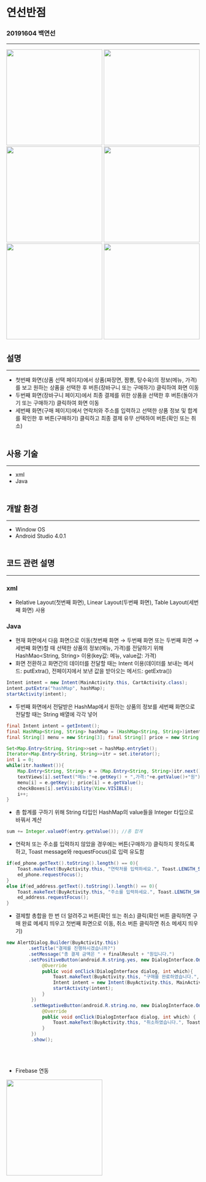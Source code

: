 # 연선반점
### 20191604 백연선
---
<div>
  <img src="https://user-images.githubusercontent.com/55418359/96143554-29e20780-0f3e-11eb-8401-b74c8b62f8b0.PNG" width="250">
  <img src="https://user-images.githubusercontent.com/55418359/96143551-28b0da80-0f3e-11eb-832f-8b73ee7411a6.PNG" width="250">
  <img src="https://user-images.githubusercontent.com/55418359/96143549-28b0da80-0f3e-11eb-8440-63342c1cdea7.PNG" width="250">
  <img src="https://user-images.githubusercontent.com/55418359/96143552-29497100-0f3e-11eb-9ebd-040207e38d04.PNG" width="250">
  <img src="https://user-images.githubusercontent.com/55418359/96143543-26e71700-0f3e-11eb-9819-bbd209ae26fb.PNG" width="250">
  <img src="https://user-images.githubusercontent.com/55418359/96143547-28184400-0f3e-11eb-82b8-d89d328ac82b.PNG" width="250">
</div>

## 설명
---
- 첫번째 화면(상품 선택 페이지)에서 상품(짜장면, 짬뽕, 탕수육)의 정보(메뉴, 가격)를 보고 원하는 상품을 선택한 후 버튼(장바구니 또는 구매하기) 클릭하여 화면 이동
- 두번째 화면(장바구니 페이지)에서 최종 결제를 위한 상품을 선택한 후 버튼(돌아가기 또는 구매하기) 클릭하여 화면 이동
- 세번째 화면(구매 페이지)에서 연락처와 주소를 입력하고 선택한 상품 정보 및 합계를 확인한 후 버튼(구매하기) 클릭하고 최종 결제 유무 선택하여 버튼(확인 또는 취소) 
<br></br>

## 사용 기술
---
- xml
- Java
<br></br>

## 개발 환경
---
- Window OS
- Android Studio 4.0.1
<br></br>

## 코드 관련 설명
---
### xml
- Relative Layout(첫번째 화면), Linear Layout(두번째 화면), Table Layout(세번째 화면) 사용
### Java
- 현재 화면에서 다음 화면으로 이동(첫번째 화면 → 두번째 화면 또는 두번째 화면 → 세번째 화면)할 때 선택한 상품의 정보(메뉴, 가격)를 전달하기 위해 HashMao<String, String> 이용(key값: 메뉴, value값: 가격)
- 화면 전환하고 화면간의 데이터를 전달할 때는 Intent 이용(데이터를 보내는 메서드: putExtra(), 전페이지에서 보낸 값을 받아오는 메서드: getExtra())
~~~java
Intent intent = new Intent(MainActivity.this, CartActivity.class);
intent.putExtra("hashMap", hashMap);
startActivity(intent);
~~~
- 두번째 화면에서 전달받은 HashMap에서 원하는 상품의 정보를 세번째 화면으로 전달할 때는 String 배열에 각각 넣어 
~~~java
final Intent intent = getIntent();
final HashMap<String, String> hashMap = (HashMap<String, String>)intent.getSerializableExtra("hashMap");
final String[] menu = new String[3]; final String[] price = new String[3];

Set<Map.Entry<String, String>>set = hashMap.entrySet();
Iterator<Map.Entry<String, String>>itr = set.iterator();
int i = 0;
while(itr.hasNext()){
    Map.Entry<String, String> e = (Map.Entry<String, String>)itr.next();
    textViews[i].setText("메뉴:"+e.getKey() + ",가격:"+e.getValue()+"원");
    menu[i] = e.getKey(); price[i] = e.getValue();
    checkBoxes[i].setVisibility(View.VISIBLE);
    i++;
}
~~~
- 총 합계를 구하기 위해 String 타입인 HashMap의 value들을 Integer 타입으로 바꿔서 계산
~~~java
sum += Integer.valueOf(entry.getValue()); //총 합계
~~~
- 연락처 또는 주소를 입력하지 않았을 경우에는 버튼(구매하기) 클릭하지 못하도록 하고, Toast message와 requestFocus()로 입력 유도함
~~~java
if(ed_phone.getText().toString().length() == 0){
    Toast.makeText(BuyActivity.this, "연락처를 입력하세요.", Toast.LENGTH_SHORT).show();
    ed_phone.requestFocus();
}
else if(ed_address.getText().toString().length() == 0){
    Toast.makeText(BuyActivity.this, "주소를 입력하세요.", Toast.LENGTH_SHORT).show();
    ed_address.requestFocus();
}
~~~
- 결제할 총합을 한 번 더 알려주고 버튼(확인 또는 취소) 클릭(확인 버튼 클릭하면 구매 완료 메세지 띄우고 첫번째 화면으로 이동, 취소 버튼 클릭하면 취소 메세지 띄우기)
~~~java
new AlertDialog.Builder(BuyActivity.this)
        .setTitle("결제를 진행하시겠습니까?")
        .setMessage("총 결제 금액은 " + finalResult + "원입니다.")
        .setPositiveButton(android.R.string.yes, new DialogInterface.OnClickListener(){
             @Override
             public void onClick(DialogInterface dialog, int which){
                 Toast.makeText(BuyActivity.this, "구매를 완료하였습니다.", Toast.LENGTH_SHORT).show();
                 Intent intent = new Intent(BuyActivity.this, MainActivity.class);
                 startActivity(intent);
             }
         })
         .setNegativeButton(android.R.string.no, new DialogInterface.OnClickListener() {
             @Override
             public void onClick(DialogInterface dialog, int which) {
                 Toast.makeText(BuyActivity.this, "취소하였습니다.", Toast.LENGTH_SHORT).show();
             }
         })
         .show();
~~~

<br></br>

- Firebase 연동
<div>
  <img src="https://user-images.githubusercontent.com/55418359/96168081-388ae780-0f5b-11eb-8397-c92d9cb07956.PNG" width="250">
</div>
<br></br>
